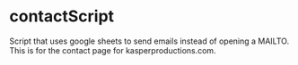# contactScript
Script that uses google sheets to send emails instead of opening a MAILTO. This is for the contact page for kasperproductions.com.
